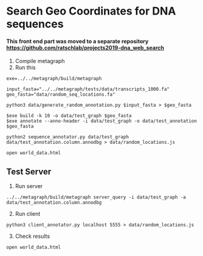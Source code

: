 # Search Geo Coordinates for DNA sequences

#### This front end part was moved to a separate repository https://github.com/ratschlab/projects2019-dna_web_search

1. Compile metagraph
2. Run this
```
exe=../../metagraph/build/metagraph

input_fasta="../../metagraph/tests/data/transcripts_1000.fa"
geo_fasta="data/random_seq_locations.fa"

python3 data/generate_random_annotation.py $input_fasta > $geo_fasta

$exe build -k 10 -o data/test_graph $geo_fasta
$exe annotate --anno-header -i data/test_graph -o data/test_annotation $geo_fasta

python2 sequence_annotator.py data/test_graph data/test_annotation.column.annodbg > data/random_locations.js

open world_data.html
```

## Test Server

1. Run server
```
../../metagraph/build/metagraph server_query -i data/test_graph -a data/test_annotation.column.annodbg
```
2. Run client
```
python3 client_annotator.py localhost 5555 > data/random_locations.js
```
3. Check results
```
open world_data.html
```
